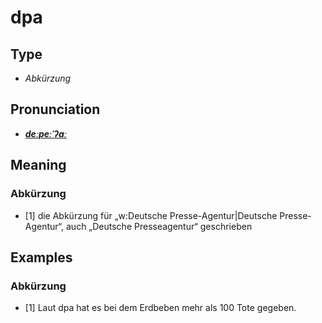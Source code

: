 # dpa
## Type
- _Abkürzung_
## Pronunciation
- **_[deːpeːˈʔaː](https://commons.wikimedia.org/wiki/File:De-dpa.ogg)_**
## Meaning
### Abkürzung
- [1] die Abkürzung für „w:Deutsche Presse-Agentur|Deutsche Presse-Agentur“, auch „Deutsche Presseagentur“ geschrieben
## Examples
### Abkürzung
- [1] Laut dpa hat es bei dem Erdbeben mehr als 100 Tote gegeben.
